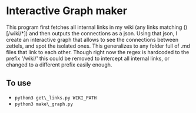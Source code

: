 # Interactive Graph maker

This program first fetches all internal links in my wiki (any links matching ()[/wiki/\*]) and then outputs the connections as a json. Using that json, I create an interactive graph that allows to see the connections between zettels, and spot the isolated ones. This generalizes to any folder full of .md files that link to each other. Though right now the regex is hardcoded to the prefix '/wiki/' this could be removed to intercept all internal links, or changed to a different prefix easily enough.

## To use
- `python3 get\_links.py WIKI_PATH`
- `python3 make\_graph.py`
